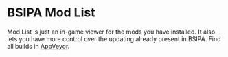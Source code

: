 ﻿BSIPA Mod List
==============

Mod List is just an in-game viewer for the mods you have installed. It also lets you have more control over the updating already present in BSIPA.
Find all builds in [AppVeyor][appv_link].

[appv_link]: https://ci.appveyor.com/project/nike4613/beatsaber-ipa-reloaded-9smsb/build/artifacts "{color: #00FF00}"